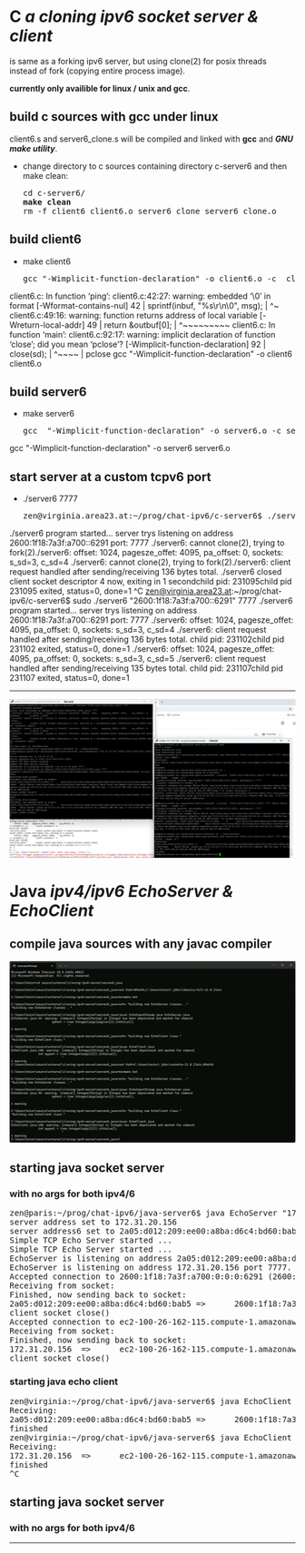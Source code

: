 
# **C** *a cloning ipv6 socket server & client*

is same as a forking ipv6 server, but using clone(2) for posix threads instead of fork (copying entire process image).

<b>currently only availible for linux / unix and gcc</b>.

## build c sources with gcc under linux

client6.s and server6_clone.s will be compiled and linked with **gcc** and ***GNU make utility***.

- change directory to c sources containing directory c-server6 and then make clean:
  <pre>cd c-server6/
  <b>make clean</b>
  rm -f client6 client6.o server6_clone server6_clone.o
  </pre>
  
## build client6

- make client6
  <pre>gcc "-Wimplicit-function-declaration" -o client6.o -c  client6.c
client6.c: In function ‘ping’:
client6.c:42:27: warning: embedded ‘\0’ in format [-Wformat-contains-nul]
   42 |     sprintf(inbuf, "%s\r\n\0", msg);
      |                           ^~
client6.c:49:16: warning: function returns address of local variable [-Wreturn-local-addr]
   49 |         return &outbuf[0];
      |                ^~~~~~~~~~
client6.c: In function ‘main’:
client6.c:92:17: warning: implicit declaration of function ‘close’; did you mean ‘pclose’? [-Wimplicit-function-declaration]
   92 |                 close(sd);
      |                 ^~~~~
      |                 pclose
gcc "-Wimplicit-function-declaration" -o client6 client6.o</pre>


## build server6

- make server6
  <pre>gcc  "-Wimplicit-function-declaration" -o server6.o -c server6.c
gcc "-Wimplicit-function-declaration"  -o server6 server6.o</pre>

## start server at a custom tcpv6 port

- ./server6 7777
  <pre>zen@virginia.area23.at:~/prog/chat-ipv6/c-server6$ ./server6 "2600:1f18:7a3f:a700::6291" 7777
./server6 program started...
server trys listening on address 2600:1f18:7a3f:a700::6291 port: 7777
./server6: cannot clone(2), trying to fork(2)./server6: offset: 1024,   pagesze_offet: 4095,    pa_offset: 0,
sockets:        s_sd=3, c_sd=4
./server6: cannot clone(2), trying to fork(2)./server6: client request handled after sending/receiving 136 bytes total.
./server6       closed client socket descriptor 4 now, exiting in 1 secondchild pid: 231095child pid 231095 exited, status=0, done=1
^C
zen@virginia.area23.at:~/prog/chat-ipv6/c-server6$ sudo ./server6 "2600:1f18:7a3f:a700::6291" 7777
./server6 program started...
server trys listening on address 2600:1f18:7a3f:a700::6291 port: 7777
./server6:      offset: 1024,   pagesze_offet: 4095,    pa_offset: 0,
sockets:        s_sd=3, c_sd=4
./server6:      client request handled after sending/receiving 136 bytes total.
child pid: 231102child pid 231102 exited, status=0, done=1
./server6:      offset: 1024,   pagesze_offet: 4095,    pa_offset: 0,
sockets:        s_sd=3, c_sd=5
./server6:      client request handled after sending/receiving 135 bytes total.
child pid: 231107child pid 231107 exited, status=0, done=1</pre>

<hr />

<a href="LinuxTerm.png" target="_blank"><img src="LinuxTerm.png" border="0" /></a>

# **Java** *ipv4/ipv6 EchoServer & EchoClient*

## compile java sources with any javac compiler

<img src="WindowsCmd.gif" border=0 />

## starting java socket server 

### with no args for both ipv4/6

<pre>zen@paris:~/prog/chat-ipv6/java-server6$ java EchoServer "172.31.20.156" "2a05:d012:209:ee00:a8ba:d6c4:bd60:bab5" 7777
server address set to 172.31.20.156
server address6 set to 2a05:d012:209:ee00:a8ba:d6c4:bd60:bab5
Simple TCP Echo Server started ...
Simple TCP Echo Server started ...
EchoServer is listening on address 2a05:d012:209:ee00:a8ba:d6c4:bd60:bab5 port 7777.
EchoServer is listening on address 172.31.20.156 port 7777.
Accepted connection to 2600:1f18:7a3f:a700:0:0:0:6291 (2600:1f18:7a3f:a700:0:0:0:6291) on port 58318.
Receiving from socket:
Finished, now sending back to socket:
2a05:d012:209:ee00:a8ba:d6c4:bd60:bab5 =>      2600:1f18:7a3f:a700:0:0:0:6291   uname -a : Linux ip-172-31-57-91 6.8.0-1019-aws #21-Ubuntu SMP Wed Nov  6 21:21:49 UTC 2024 x86_64 x86_64 x86_64 GNU/Linux
client socket close()
Accepted connection to ec2-100-26-162-115.compute-1.amazonaws.com (100.26.162.115) on port 48304.
Receiving from socket:
Finished, now sending back to socket:
172.31.20.156  =>      ec2-100-26-162-115.compute-1.amazonaws.com/100.26.162.115       uname -a : Linux ip-172-31-57-91 6.8.0-1019-aws #21-Ubuntu SMP Wed Nov  6 21:21:49 UTC 2024 x86_64 x86_64 x86_64 GNU/Linux
client socket close()</pre>

### starting java echo client

<pre>zen@virginia:~/prog/chat-ipv6/java-server6$ java EchoClient "2a05:d012:209:ee00:a8ba:d6c4:bd60:bab5"  7777 "uname -a : `uname -a` "
Receiving:
2a05:d012:209:ee00:a8ba:d6c4:bd60:bab5 =>      2600:1f18:7a3f:a700:0:0:0:6291   uname -a : Linux ip-172-31-57-91 6.8.0-1019-aws #21-Ubuntu SMP Wed Nov  6 21:21:49 UTC 2024 x86_64 x86_64 x86_64 GNU/Linux
finished
zen@virginia:~/prog/chat-ipv6/java-server6$ java EchoClient "<b>13.38.136.165</b>"  <b>7777</b> "uname -a : <i>`uname -a`</i> "
Receiving:
172.31.20.156  =>      ec2-100-26-162-115.compute-1.amazonaws.com/100.26.162.115       uname -a : Linux ip-172-31-57-91 6.8.0-1019-aws #21-Ubuntu SMP Wed Nov  6 21:21:49 UTC 2024 x86_64 x86_64 x86_64 GNU/Linux
finished
^C</pre>

## starting java socket server 

### with no args for both ipv4/6

<hr />
